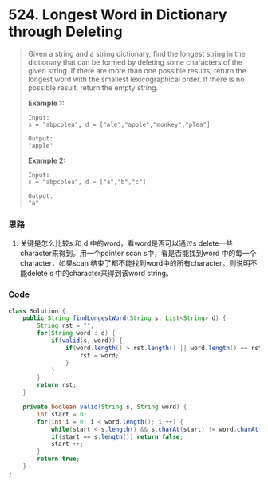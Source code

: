# 524. Longest Word in Dictionary through Deleting

> Given a string and a string dictionary, find the longest string in the dictionary that can be formed by deleting some characters of the given string. If there are more than one possible results, return the longest word with the smallest lexicographical order. If there is no possible result, return the empty string.
>
> **Example 1:**
>
> ```
> Input:
> s = "abpcplea", d = ["ale","apple","monkey","plea"]
>
> Output: 
> "apple"
> ```
>
> **Example 2:**
>
> ```
> Input:
> s = "abpcplea", d = ["a","b","c"]
>
> Output: 
> "a"
> ```

### 思路

1. 关键是怎么比较s 和 d 中的word，看word是否可以通过s delete一些character来得到。用一个pointer scan s中，看是否能找到word 中的每一个character，如果scan 结束了都不能找到word中的所有character。则说明不能delete s 中的character来得到该word string。

### Code

```java
class Solution {
    public String findLongestWord(String s, List<String> d) {
        String rst = "";
        for(String word : d) {
            if(valid(s, word)) {
                if(word.length() > rst.length() || word.length() == rst.length() && word.compareTo(rst) < 0) {
                    rst = word;
                }
            }
        }
        return rst;
    }

    private boolean valid(String s, String word) {
        int start = 0;
        for(int i = 0; i < word.length(); i ++) {
            while(start < s.length() && s.charAt(start) != word.charAt(i)) start ++;
            if(start == s.length()) return false;
            start ++;
        }
        return true;
    }
}
```



